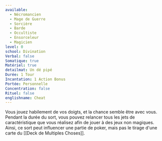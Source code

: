 ```yaml
---
available:
  - Nécromancien
  - Mage de Guerre
  - Sorcière
  - Barde
  - Occultiste
  - Ensorceleur
  - Magicien
level: 0
school: Divination
Verbal: false
Somatique: true
Matériel: true
detailmat: Un dé pipé
Durée: 1 Tour
Incantation: 1 Action Bonus
Portée: Personnelle
Concentration: false
Rituel: false
englishname: Cheat
---
```

Vous jouez habilement de vos doigts, et la chance semble être avec vous. Pendant la durée du sort, vous pouvez relancer tous les jets de caractéristique que vous réalisez afin de jouer à des jeux non magiques. Ainsi, ce sort peut influencer une partie de poker, mais pas le tirage d'une carte du [[Deck de Multiples Choses]].
